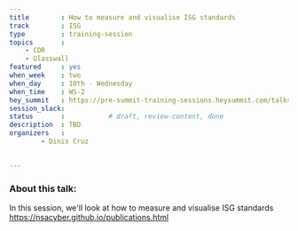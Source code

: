 ```yaml
---
title        : How to measure and visualise ISG standards
track        : ISG
type         : training-session
topics       :
    - CDR
    - Glasswall
featured     : yes
when_week    : two
when_day     : 10th - Wednesday
when_time    : WS-2
hey_summit   : https://pre-summit-training-sessions.heysummit.com/talks/isgs-how-to-measure-and-visualise-isg-standards-5pm-bst/
session_slack: 
status       :           # draft, review-content, done
description  : TBD
organizers   : 
        - Dinis Cruz
       

---
```


### About this talk:

In this session, we'll look at how to measure and visualise ISG standards
https://nsacyber.github.io/publications.html  

